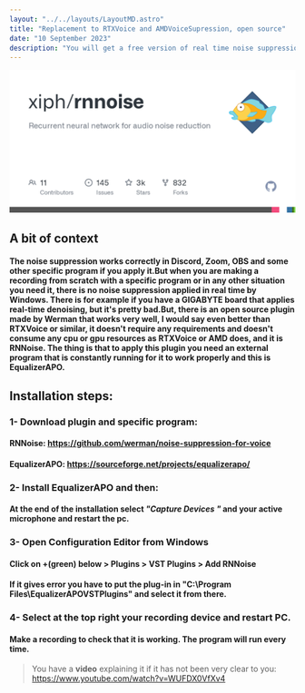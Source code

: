 ```yaml
---
layout: "../../layouts/LayoutMD.astro"
title: "Replacement to RTXVoice and AMDVoiceSupression, open source"
date: "10 September 2023"
description: "You will get a free version of real time noise suppression which is very useful if you don't have a good microphone."
---
```


!["RNNOISE"](../../assets/covern.png)

## A bit of context

#### The **noise suppression** works correctly in Discord, Zoom, OBS and some other specific program if you apply it.But when you are making a recording from scratch with a specific program or in any other situation you need it, there is no noise suppression applied in real time by Windows. There is for example if you have a GIGABYTE board that applies real-time denoising, but it's pretty bad.But, there is an open source plugin made by Werman that works very well, I would say even better than RTXVoice or similar, it doesn't require any requirements and doesn't consume any cpu or gpu resources as RTXVoice or AMD does, and it is **RNNoise**. The thing is that to apply this plugin you need an external program that is constantly running for it to work properly and this is **EqualizerAPO**.



## Installation steps:
### 1- Download plugin and specific program:

#### **RNNoise**: https://github.com/werman/noise-suppression-for-voice
#### **EqualizerAPO**: https://sourceforge.net/projects/equalizerapo/

### 2- Install EqualizerAPO and then:

#### At the end of the installation select *"Capture Devices "* and your active microphone and restart the pc.

### 3- Open Configuration Editor from Windows

#### Click on +(green) below > Plugins > VST Plugins > Add RNNoise

#### If it gives error you have to put the plug-in in "C:\Program Files\EqualizerAPOVSTPlugins" and select it from there.

### 4- Select at the top right your recording device and restart PC. 
#### Make a recording to check that it is working. The program will run every time.

>You have a **video** explaining it if it has not been very clear to you: https://www.youtube.com/watch?v=WUFDX0VfXv4